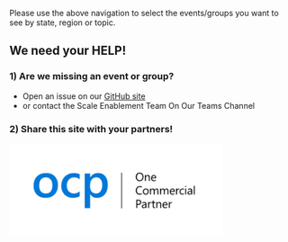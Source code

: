 Please use the above navigation to select the events/groups you want to see by state, region or topic.

## We need your HELP!

### 1) Are we missing an event or group?

 - Open an issue on our [GitHub site](https://github.com/southcentralcommunity/southcentralcommunity.github.io/issues)
 - or contact the Scale Enablement Team On Our Teams Channel


### 2) Share this site with your partners!

<img src="/images/OCP.png" alt="OCP" width="75%">
